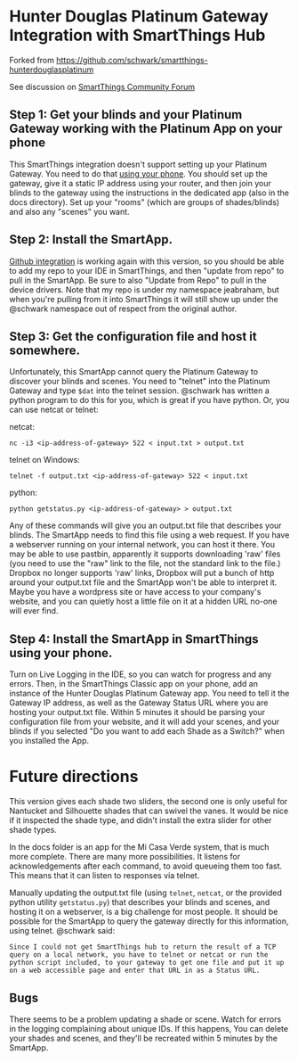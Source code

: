 # Hunter Douglas Platinum Gateway Integration with SmartThings Hub

Forked from https://github.com/schwark/smartthings-hunterdouglasplatinum

See discussion on [SmartThings Community Forum](https://community.smartthings.com/t/hunter-douglas-platinum-bridge-integration/)

## Step 1: Get your blinds and your Platinum Gateway working with the Platinum App on your phone

This SmartThings integration doesn't support setting up your Platinum Gateway.  You 
need to do that [using your phone](https://apps.apple.com/us/app/platinum-app/id556728718?ign-mpt=uo%3D4).  You should set up the gateway, give it a static IP
address using your router, and then join your blinds to the gateway using the instructions
in the dedicated app (also in the docs directory).  Set up your "rooms" (which are groups of shades/blinds) and also any "scenes" you want.


## Step 2: Install the SmartApp.  

[Github integration](http://docs.smartthings.com/en/latest/tools-and-ide/github-integration.html) is working again with this version, so you should be able to add 
my repo to your IDE in SmartThings, and then "update from repo" to pull in the SmartApp.
Be sure to also "Update from Repo" to pull in the device drivers. Note that my repo
is under my namespace jeabraham, but when you're pulling from it into SmartThings it will still show up under the @schwark 
namespace out of respect from the original author. 

## Step 3: Get the configuration file and host it somewhere.

Unfortunately, this SmartApp cannot query the Platinum Gateway to discover your
blinds and scenes.  You need to "telnet" into the Platinum Gateway and type 
`$dat` into the telnet session. @schwark has written a python program to do this for you,
which is great if you have python.  Or, you can use netcat or telnet:

netcat:

	nc -i3 <ip-address-of-gateway> 522 < input.txt > output.txt

telnet on Windows:

	telnet -f output.txt <ip-address-of-gateway> 522 < input.txt

python:
	
	python getstatus.py <ip-address-of-gateway> > output.txt

Any of these commands will give you an output.txt file that describes your blinds. 
The SmartApp needs to find this file using a web request.  If you have a webserver running on your internal network, you can host it there. You may be able to use pastbin, apparently it supports downloading 'raw' files (you need to use the "raw" link to the file, not the standard link to the file.) Dropbox no longer supports 'raw' links, Dropbox will put a bunch of http around your output.txt file and the SmartApp won't be able to interpret it.  Maybe you have a wordpress site or have access to your company's website, and you can quietly host a little file on it at a hidden URL no-one will ever find.  

## Step 4: Install the SmartApp in SmartThings using your phone.

Turn on Live Logging in the IDE, so you can watch for progress and any errors.  Then, in the SmartThings Classic app on your phone, add an instance of the Hunter Douglas Platinum Gateway app.  You need to tell it the Gateway IP address, as well as the Gateway
Status URL where you are hosting your output.txt file.  Within 5 minutes it should be
parsing your configuration file from your website, and it will add your scenes, and your blinds if you selected "Do you want to add each Shade as a Switch?" when you installed the App.  


# Future directions

This version gives each shade two sliders, the second one is only useful for Nantucket and Silhouette shades that can swivel the vanes.  It would be nice if it inspected the shade
type, and didn't install the extra slider for other shade types.

In the docs folder is an app for the Mi Casa Verde system, that is much more complete. There are many more possibilities.  It listens for acknowledgements after each command, to avoid queueing them too fast.  This means that it can listen to responses via telnet.  

Manually updating the output.txt file (using `telnet`, `netcat`, or the provided python utility `getstatus.py`) that describes your blinds and scenes, and hosting
it on a webserver, is a big challenge for most people. It should be possible for the
SmartApp to query the gateway directly for this information, using telnet.  @schwark said:

`Since I could not get SmartThings hub to return the result of a TCP query on a local network, you have to telnet or netcat or run the python script included, to your gateway to get one file and put it up on a web accessible page and enter that URL in as a Status URL.`



## Bugs

There seems to be a problem updating a shade or scene.  Watch for errors in the logging 
complaining about unique IDs.  If this happens, You can delete your shades and scenes, and they'll be
recreated within 5 minutes by the SmartApp. 

